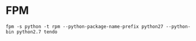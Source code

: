 # FPM

```text
fpm -s python -t rpm --python-package-name-prefix python27 --python-bin python2.7 tendo
```

